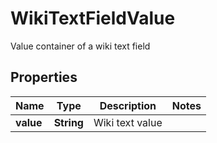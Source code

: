 

# WikiTextFieldValue

Value container of a wiki text field

## Properties

Name | Type | Description | Notes
------------ | ------------- | ------------- | -------------
**value** | **String** | Wiki text value | 



